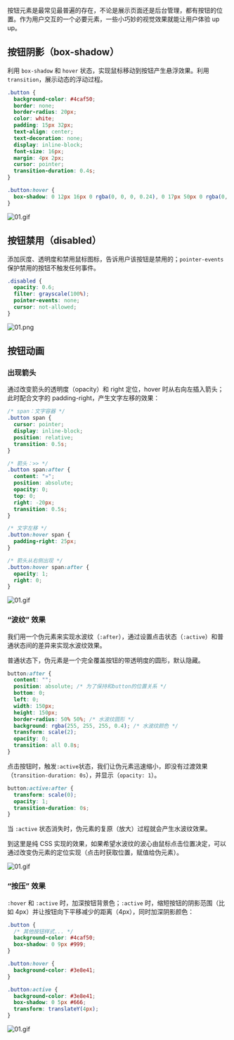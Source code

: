 按钮元素是最常见最普遍的存在，不论是展示页面还是后台管理，都有按钮的位置。作为用户交互的一个必要元素，一些小巧妙的视觉效果就能让用户体验 up up。

## 按钮阴影（box-shadow）

利用 `box-shadow` 和 `hover` 状态，实现鼠标移动到按钮产生悬浮效果。利用 `transition`，展示动态的浮动过程。

```css
.button {
  background-color: #4caf50;
  border: none;
  border-radius: 20px;
  color: white;
  padding: 15px 32px;
  text-align: center;
  text-decoration: none;
  display: inline-block;
  font-size: 16px;
  margin: 4px 2px;
  cursor: pointer;
  transition-duration: 0.4s;
}

.button:hover {
  box-shadow: 0 12px 16px 0 rgba(0, 0, 0, 0.24), 0 17px 50px 0 rgba(0, 0, 0, 0.19);
}
```

![01.gif](https://p6-juejin.byteimg.com/tos-cn-i-k3u1fbpfcp/91e2e22a6b8e4ecbb0f657486aedba06~tplv-k3u1fbpfcp-watermark.image)

## 按钮禁用（disabled）

添加灰度、透明度和禁用鼠标图标，告诉用户该按钮是禁用的；`pointer-events` 保护禁用的按钮不触发任何事件。

```css
.disabled {
  opacity: 0.6;
  filter: grayscale(100%);
  pointer-events: none;
  cursor: not-allowed;
}
```

![01.png](https://p6-juejin.byteimg.com/tos-cn-i-k3u1fbpfcp/e0cc117487bb451c8b2464f9ee017e86~tplv-k3u1fbpfcp-watermark.image)

## 按钮动画

### 出现箭头

通过改变箭头的透明度（opacity）和 right 定位，hover 时从右向左插入箭头；此时配合文字的 padding-right，产生文字左移的效果：

```css
/* span：文字容器 */
.button span {
  cursor: pointer;
  display: inline-block;
  position: relative;
  transition: 0.5s;
}

/* 箭头：>> */
.button span:after {
  content: "»";
  position: absolute;
  opacity: 0;
  top: 0;
  right: -20px;
  transition: 0.5s;
}

/* 文字左移 */
.button:hover span {
  padding-right: 25px;
}

/* 箭头从右侧出现 */
.button:hover span:after {
  opacity: 1;
  right: 0;
}
```

![01.gif](https://p3-juejin.byteimg.com/tos-cn-i-k3u1fbpfcp/91f67daefe6c4127b47e38d3d14b1673~tplv-k3u1fbpfcp-watermark.image)

### “波纹” 效果

我们用一个伪元素来实现水波纹（`:after`），通过设置点击状态（`:active`）和普通状态间的差异来实现水波纹效果。

普通状态下，伪元素是一个完全覆盖按钮的带透明度的圆形，默认隐藏。

```css
button:after {
  content: "";
  position: absolute; /* 为了保持和button的位置关系 */
  bottom: 0;
  left: 0;
  width: 150px;
  height: 150px;
  border-radius: 50% 50%; /* 水波纹圆形 */
  background: rgba(255, 255, 255, 0.4); /* 水波纹颜色 */
  transform: scale(2);
  opacity: 0;
  transition: all 0.8s;
}
```

点击按钮时，触发`:active`状态，我们让伪元素迅速缩小，即没有过渡效果（`transition-duration: 0s`），并显示（`opacity: 1`）。

```css
button:active:after {
  transform: scale(0);
  opacity: 1;
  transition-duration: 0s;
}
```

当 `:active` 状态消失时，伪元素的复原（放大）过程就会产生水波纹效果。

到这里是纯 CSS 实现的效果，如果希望水波纹的波心由鼠标点击位置决定，可以通过改变伪元素的定位实现（点击时获取位置，赋值给伪元素）。

![01.gif](https://p1-juejin.byteimg.com/tos-cn-i-k3u1fbpfcp/9c4cbc2ce1f4488daf95977dd76da0eb~tplv-k3u1fbpfcp-watermark.image)

### “按压” 效果

`:hover` 和 `:active` 时，加深按钮背景色；`:active` 时，缩短按钮的阴影范围（比如 4px）并让按钮向下平移减少的距离（4px），同时加深阴影颜色：

```css
.button {
  /* 其他按钮样式... */
  background-color: #4caf50;
  box-shadow: 0 9px #999;
}

.button:hover {
  background-color: #3e8e41;
}

.button:active {
  background-color: #3e8e41;
  box-shadow: 0 5px #666;
  transform: translateY(4px);
}
```

![01.gif](https://p6-juejin.byteimg.com/tos-cn-i-k3u1fbpfcp/fa85ddd5f69a4de2aca8c5decc67e6bf~tplv-k3u1fbpfcp-watermark.image)
